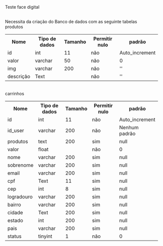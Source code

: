 Teste face digital <br/><br/>

Necessita da criação do Banco de dados com as seguinte tabelas<br/>
	produtos<br/>
<table>
    <tr>
        <th>Nome</th>
        <th>Tipo de dados</th>
        <th>Tamanho</th>
        <th>Permitir nulo</th>
        <th>padrão</th>
    </tr>
    <tr>
        <td>id</td>
        <td>int</td>
        <td>11</td>
        <td>não</td>
        <td>Auto_increment</td>
    </tr>
    <tr>
        <td>valor</td>
        <td>varchar</td>
        <td>50</td>
        <td>não</td>
        <td>0</td>
    </tr>
    <tr>
        <td>img</td>
        <td>varchar</td>
        <td>200</td>
        <td>não</td>
        <td>''</td>
    </tr>
    <tr>
        <td>descrição</td>
        <td>Text</td>
        <td></td>
        <td>não</td>
        <td>''</td>
    </tr>
</table>
	<br/>
	carrinhos<br/>
<table>
    <tr>
        <th>Nome</th>
        <th>Tipo de dados</th>
        <th>Tamanho</th>
        <th>Permitir nulo</th>
        <th>padrão</th>
    </tr>
    <tr>
        <td>id</td>
        <td>int</td>
        <td>11</td>
        <td>não</td>
        <td>Auto_increment</td>
    </tr>
    <tr>
        <td>id_user</td>
        <td>varchar</td>
        <td>200</td>
        <td>não</td>
        <td>Nenhum padrão</td>
    </tr>
    <tr>
        <td>produtos</td>
        <td>text</td>
        <td>200</td>
        <td>sim</td>
        <td>null</td>
    </tr>
    <tr>
        <td>valor</td>
        <td>float</td>
        <td></td>
        <td>não</td>
        <td>0</td>
    </tr>
    <tr>
        <td>nome</td>
        <td>varchar</td>
        <td>200</td>
        <td>sim</td>
        <td>null</td>
    </tr>
    <tr>
        <td>sobrenome</td>
        <td>varchar</td>
        <td>200</td>
        <td>sim</td>
        <td>null</td>
    </tr>
    <tr>
        <td>email</td>
        <td>varchar</td>
        <td>200</td>
        <td>sim</td>
        <td>null</td>
    </tr>
    <tr>
        <td>cpf</td>
        <td>Text</td>
        <td>11</td>
        <td>sim</td>
        <td>null</td>
    </tr>
    <tr>
        <td>cep</td>
        <td>int</td>
        <td>8</td>
        <td>sim</td>
        <td>null</td>
    </tr>
    <tr>
        <td>logradouro</td>
        <td>varchar</td>
        <td>200</td>
        <td>sim</td>
        <td>null</td>
    </tr>
    <tr>
        <td>bairro</td>
        <td>varchar</td>
        <td>200</td>
        <td>sim</td>
        <td>null</td>
    </tr>
    <tr>
        <td>cidade</td>
        <td>Text</td>
        <td>200</td>
        <td>sim</td>
        <td>null</td>
    </tr>
    <tr>
        <td>estado</td>
        <td>int</td>
        <td>200</td>
        <td>sim</td>
        <td>null</td>
    </tr>
    <tr>
        <td>pais</td>
        <td>varchar</td>
        <td>200</td>
        <td>sim</td>
        <td>null</td>
    </tr>
    <tr>
        <td>status</td>
        <td>tinyint</td>
        <td>1</td>
        <td>não</td>
        <td>0</td>
    </tr>
</table>
